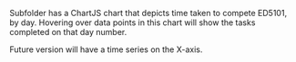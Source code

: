 Subfolder has a ChartJS chart that depicts time taken to compete ED5101, by day.  Hovering over data points in this chart will show the tasks completed on that day number.

Future version will have a time series on the X-axis.
